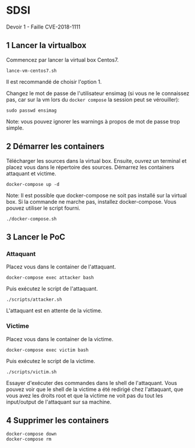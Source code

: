 # SDSI
Devoir 1 - Faille CVE-2018-1111

## 1 Lancer la virtualbox

Commencez par lancer la virtual box Centos7.
```
lance-vm-centos7.sh
```
Il est recommandé de choisir l'option 1.

Changez le mot de passe de l'utilisateur ensimag (si vous ne le connaissez pas, car sur la vm lors du `docker compose` la session peut se vérouiller):
```
sudo passwd ensimag
```
Note: vous pouvez ignorer les warnings à propos de mot de passe trop simple.

## 2 Démarrer les containers

Télécharger les sources dans la virtual box. Ensuite, ouvrez un terminal et placez vous dans le répertoire des sources.
Démarrez les containers attaquant et victime.
```
docker-compose up -d
```
Note: Il est possible que docker-compose ne soit pas installé sur la virtual box.
Si la commande ne marche pas, installez docker-compose. Vous pouvez utiliser le script fourni.
```
./docker-compose.sh
```

## 3 Lancer le PoC

### Attaquant
Placez vous dans le container de l'attaquant.
```
docker-compose exec attacker bash
```
Puis exécutez le script de l'attaquant.
```
./scripts/attacker.sh
```
L'attaquant est en attente de la victime.

### Victime
Placez vous dans le container de la victime.
```
docker-compose exec victim bash
```
Puis exécutez le script de la victime.
```
./scripts/victim.sh
```
Essayer d'exécuter des commandes dans le shell de l'attaquant.
Vous pouvez voir que le shell de la victime a été redirigé chez l'attaquant, que vous avez les droits root
et que la victime ne voit pas du tout les input/output de l'attaquant sur sa machine.

## 4 Supprimer les containers
```
docker-compose down
docker-compose rm
```
